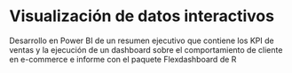 # Visualización de datos interactivos
Desarrollo en Power BI de un resumen ejecutivo que contiene los KPI de ventas y la ejecución de un dashboard sobre el comportamiento de cliente en e-commerce e informe con el paquete Flexdashboard de R
